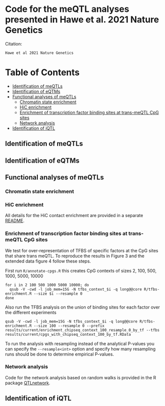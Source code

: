 # Code for the meQTL analyses presented in Hawe et al. 2021 Nature Genetics

Citation:
```
Hawe et al 2021 Nature Genetics
```

Table of Contents
=================

   * [Identification of meQTLs](#identification-of-meqtls)
   * [Identification of eQTMs](#identification-of-eqtms)
   * [Functional analyses of meQTLs](#functional-analyses-of-meqtls)
      * [Chromatin state enrichment](#chromatin-state-enrichment)
      * [HiC enrichment](#hic-enrichment)
      * [Enrichment of transcription factor binding sites at trans-meQTL CpG sites](#enrichment-of-transcription-factor-binding-sites-at-trans-meqtl-cpg-sites)
      * [Network analysis](#network-analysis)
   * [Identification of iQTL](#identification-of-iqtl)

## Identification of meQTLs

## Identification of eQTMs

## Functional analyses of meQTLs

### Chromatin state enrichment

### HiC enrichment

All details for the HiC contact enrichment are provided in a separate [README](hic_enrichment/README.md).

### Enrichment of transcription factor binding sites at trans-meQTL CpG sites

We test for over-representation of TFBS of specific factors at the CpG sites that share trans meQTL. To reproduce the results in Figure 3 and the extended data figure 4 follow these steps.

First run `R/annotate-cpgs.R` this creates CpG contexts of sizes 2, 100, 500,
1000, 5000, 10000

```{bash}
for i in 2 100 500 1000 5000 10000; do
  qsub -V -cwd -l job_mem=15G -N tfbs_context_$i -q long@@core R/tfbs-enrichment.R --size $i --resample 0
done
```

Also run the TFBS analysis on the union of binding sites for each factor over
the different experiments

```{bash}
qsub -V -cwd -l job_mem=15G -N tfbs_context_$i -q long@@core R/tfbs-enrichment.R --size 100 --resample 0 --prefix results/current/enrichment_chipseq_context_100_resample_0_by_tf --tfbs results/current/cpgs_with_chipseq_context_100_by_tf.RData
```

To run the analysis with resampling instead of the analytical P-values you can specify the `--resample<int>` option and specify how many resampling runs should be done to determine empirical P-values. 

### Network analysis

Code for the network analysis based on random walks is provided in the R package [QTLnetwork](https://github.com/heiniglab/QTLnetwork).

## Identification of iQTL


